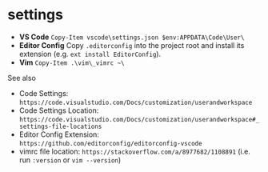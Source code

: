 # settings 

* **VS Code** `Copy-Item vscode\settings.json $env:APPDATA\Code\User\`
* **Editor Config** Copy `.editorconfig` into the project root and install its extension (e.g. `ext install EditorConfig`).
* **Vim** `Copy-Item .\vim\_vimrc ~\`

See also 

* Code Settings: `https://code.visualstudio.com/Docs/customization/userandworkspace`
* Code Settings Location: `https://code.visualstudio.com/Docs/customization/userandworkspace#_settings-file-locations`
* Editor Config Extension: `https://github.com/editorconfig/editorconfig-vscode` 
* vimrc file location: `https://stackoverflow.com/a/8977682/1108891` (i.e. run `:version` or `vim --version`) 

